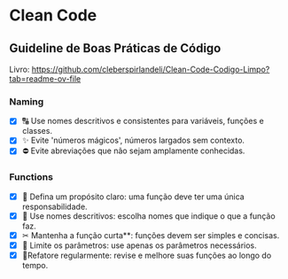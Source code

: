 # Clean Code

## Guideline de Boas Práticas de Código

Livro: https://github.com/cleberspirlandeli/Clean-Code-Codigo-Limpo?tab=readme-ov-file 

### Naming

- [x] 🔠 Use nomes descritivos e consistentes para variáveis, funções e classes.
- [x] ✨ Evite 'números mágicos', números largados sem contexto.
- [x] ⛔ Evite abreviações que não sejam amplamente conhecidas.

### Functions

- [x] 📌 Defina um propósito claro: uma função deve ter uma única responsabilidade.
- [x] 📝 Use nomes descritivos: escolha nomes que indique o que a função faz.
- [x] ✂ Mantenha a função curta**: funções devem ser simples e concisas.
- [x] 🔢 Limite os parâmetros: use apenas os parâmetros necessários.
- [x] 🔄Refatore regularmente: revise e melhore suas funções ao longo do tempo.